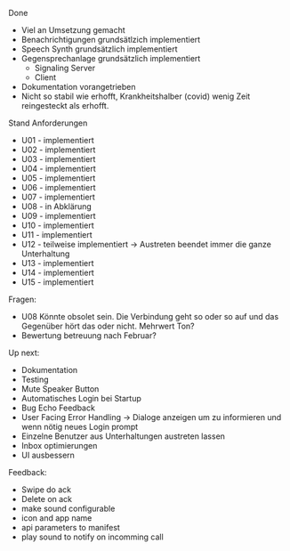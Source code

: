 Done

* Viel an Umsetzung gemacht
* Benachrichtigungen grundsätlzich implementiert
* Speech Synth grundsätzlich implementiert
* Gegensprechanlage grundsätzlich implementiert
  * Signaling Server
  * Client 
* Dokumentation vorangetrieben
* Nicht so stabil wie erhofft, Krankheitshalber (covid) wenig Zeit reingesteckt als erhofft. 

Stand Anforderungen

* U01 - implementiert
* U02 - implementiert
* U03 - implementiert 
* U04 - implementiert
* U05 - implementiert
* U06 - implementiert
* U07 - implementiert
* U08 - in Abklärung
* U09 - implementiert
* U10 - implementiert
* U11 - implementiert
* U12 - teilweise implementiert -> Austreten beendet immer die ganze Unterhaltung
* U13 - implementiert
* U14 - implementiert
* U15 - implementiert
      

Fragen:

* U08 Könnte obsolet sein. Die Verbindung geht so oder so auf und das Gegenüber hört das oder nicht. Mehrwert Ton?
* Bewertung betreuung nach Februar?


Up next:

* Dokumentation
* Testing
* Mute Speaker Button
* Automatisches Login bei Startup
* Bug Echo Feedback
* User Facing Error Handling -> Dialoge anzeigen um zu informieren und wenn nötig neues Login prompt
* Einzelne Benutzer aus Unterhaltungen austreten lassen
* Inbox optimierungen
* UI ausbessern

Feedback:

* Swipe do ack
* Delete on ack
* make sound configurable
* icon and app name
* api parameters to manifest
* play sound to notify on incomming call
